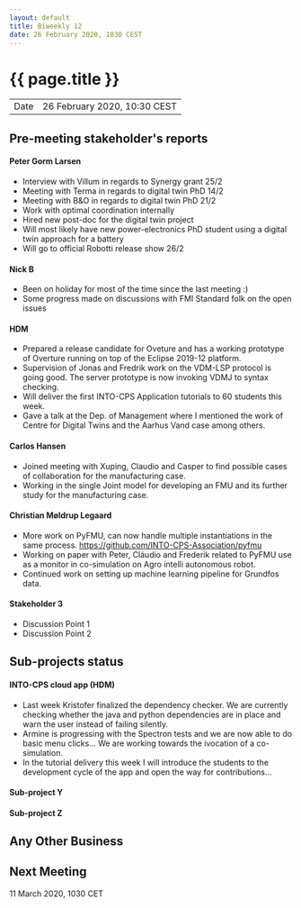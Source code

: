 ```yaml
---
layout: default
title: Biweekly 12
date: 26 February 2020, 1030 CEST
---
```


<script src="https://code.jquery.com/jquery-1.11.1.min.js">
</script>
<script src="/javascripts/edit.js"></script>
<script>setEditButonNm();</script>

# {{ page.title }}

|||
|---|---|
| Date | 26 February 2020, 10:30 CEST |


## Pre-meeting stakeholder's reports

<!-- Please keep in mind that the minutes are publicly available.-->

#### Peter Gorm Larsen
* Interview with Villum in regards to Synergy grant 25/2
* Meeting with Terma in regards to digital twin PhD 14/2
* Meeting with B&O in regards to digital twin PhD 21/2
* Work with optimal coordination internally
* Hired new post-doc for the digital twin project
* Will most likely have new power-electronics PhD student using a digital twin approach for a battery
* Will go to official Robotti release show 26/2

#### Nick B
* Been on holiday for most of the time since the last meeting :)
* Some progress made on discussions with FMI Standard folk on the open issues

#### HDM
* Prepared a release candidate for Oveture and has a working prototype of Overture running on top of the Eclipse 2019-12 platform.
* Supervision of Jonas and Fredrik work on the VDM-LSP protocol is going good. The server prototype is now invoking VDMJ to syntax checking. 
* Will deliver the first INTO-CPS Application tutorials to 60 students this week. 
* Gave a talk at the Dep. of Management where I mentioned the work of Centre for Digital Twins and the Aarhus Vand case among others.

#### Carlos Hansen
* Joined meeting with Xuping, Claudio and Casper to find possible cases of collaboration for the manufacturing case.
* Working in the single Joint model for developing an FMU and its further study for the manufacturing case.

#### Christian Møldrup Legaard
* More work on PyFMU, can now handle multiple instantiations in the same process.
https://github.com/INTO-CPS-Association/pyfmu
* Working on paper with Peter, Cláudio and Frederik related to PyFMU use as a monitor in co-simulation on Agro intelli autonomous robot.
* Continued work on setting up machine learning pipeline for Grundfos data.

#### Stakeholder 3
* Discussion Point 1
* Discussion Point 2


## Sub-projects status


#### INTO-CPS cloud app (HDM)
* Last week Kristofer finalized the dependency checker. We are currently checking whether the java and python dependencies are in place and warn the user instead of failing silently.
* Armine is progressing with the Spectron tests and we are now able to do basic menu clicks... We are working towards the ivocation of a co-simulation.
* In the tutorial delivery this week I will introduce the students to the development cycle of the app and open the way for contributions...

#### Sub-project Y

#### Sub-project Z

##  Any Other Business

Next Meeting
------------

11 March 2020, 1030 CET


<div id="edit_page_div"></div>
